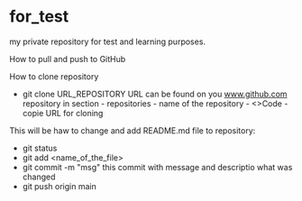 # for_test
my private repository for test and learning purposes.

How to pull and push to GitHub

How to clone repository
- git clone URL_REPOSITORY 
    URL can be found on you www.github.com repository in section 
        - repositories
            - name of the repository
                - <>Code
                    - copie URL for cloning

This will be haw to change and add README.md file to repository:
- git status
- git add <name_of_the_file>
- git commit -m "msg" this commit with message and descriptio what was changed
- git push origin main
